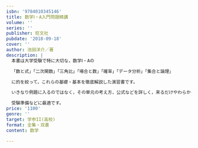 ```yaml
---
isbn: '9784010345146'
title: 数学Ⅰ・A入門問題精講
volume: ''
series: ''
publisher: 旺文社
pubdate: '2018-09-18'
cover: ''
author: 池田洋介／著
description: |
  本書は大学受験で特に大切な，数学Ⅰ・Aの

  「数と式」「二次関数」「三角比」「場合と数」「確率」「データ分析」「集合と論理」

  に的を絞って，これらの基礎・基本を徹底解説した演習書です。

  いきなり例題に入るのではなく，その単元の考え方，公式などを詳しく，来るだけやわらかく講義します。

  受験準備などに最適です。
price: '1100'
genre: ''
target: 学参II(高校)
format: 全集・双書
content: 数学

---
```

